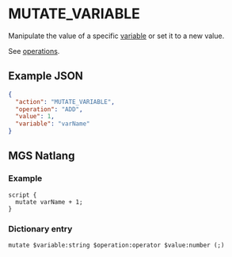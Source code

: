 # MUTATE_VARIABLE

Manipulate the value of a specific [variable](../variables#integer-variables) or set it to a new value.

See [operations](../enums#operations).

## Example JSON

```json
{
  "action": "MUTATE_VARIABLE",
  "operation": "ADD",
  "value": 1,
  "variable": "varName"
}
```

## MGS Natlang

### Example

```mgs
script {
  mutate varName + 1;
}
```

### Dictionary entry

```
mutate $variable:string $operation:operator $value:number (;)
```
